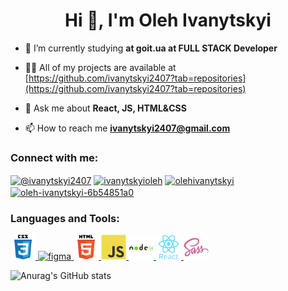 <h1 align="center">Hi 👋, I'm Oleh Ivanytskyi</h1>
<!-- <h3 align="center">A passionate frontend developer from Ukraine</h3> -->

- 🌱 I’m currently studying **at goit.ua at FULL STACK Developer**

- 👨‍💻 All of my projects are available at [https://github.com/ivanytskyi2407?tab=repositories](https://github.com/ivanytskyi2407?tab=repositories)

- 💬 Ask me about **React, JS, HTML&CSS**

- 📫 How to reach me **ivanytskyi2407@gmail.com**

<h3 align="left">Connect with me:</h3>
<p align="left">
<!-- <a href="https://codepen.io/@ivanytskyi2407" target="blank"><img align="center" src="https://raw.githubusercontent.com/rahuldkjain/github-profile-readme-generator/master/src/images/icons/Social/codepen.svg" alt="@ivanytskyi2407" height="30" width="40" /></a> -->
<a href="https://twitter.com/@ivanytskyi2407" target="blank"><img align="center" src="https://raw.githubusercontent.com/rahuldkjain/github-profile-readme-generator/master/src/images/icons/Social/twitter.svg" alt="@ivanytskyi2407" height="30" width="40" /></a>
<a href="https://fb.com/ivanytskyioleh" target="blank"><img align="center" src="https://raw.githubusercontent.com/rahuldkjain/github-profile-readme-generator/master/src/images/icons/Social/facebook.svg" alt="ivanytskyioleh" height="30" width="40" /></a>
<a href="https://instagram.com/olehivanytskyi" target="blank"><img align="center" src="https://raw.githubusercontent.com/rahuldkjain/github-profile-readme-generator/master/src/images/icons/Social/instagram.svg" alt="olehivanytskyi" height="30" width="40" /></a>
<a href="https://linkedin.com/in/oleh-ivanytskyi-6b54851a0" target="blank"><img align="center" src="https://raw.githubusercontent.com/rahuldkjain/github-profile-readme-generator/master/src/images/icons/Social/linked-in-alt.svg" alt="oleh-ivanytskyi-6b54851a0" height="30" width="40" /></a>
</p>

<h3 align="left">Languages and Tools:</h3>
<p align="left"> <a href="https://www.w3schools.com/css/" target="_blank" rel="noreferrer"> <img src="https://raw.githubusercontent.com/devicons/devicon/master/icons/css3/css3-original-wordmark.svg" alt="css3" width="40" height="40"/> </a> <a href="https://www.figma.com/" target="_blank" rel="noreferrer"> <img src="https://www.vectorlogo.zone/logos/figma/figma-icon.svg" alt="figma" width="40" height="40"/> </a> <a href="https://www.w3.org/html/" target="_blank" rel="noreferrer"> <img src="https://raw.githubusercontent.com/devicons/devicon/master/icons/html5/html5-original-wordmark.svg" alt="html5" width="40" height="40"/> </a> <a href="https://developer.mozilla.org/en-US/docs/Web/JavaScript" target="_blank" rel="noreferrer"> <img src="https://raw.githubusercontent.com/devicons/devicon/master/icons/javascript/javascript-original.svg" alt="javascript" width="40" height="40"/> </a> <a href="https://nodejs.org" target="_blank" rel="noreferrer"> <img src="https://raw.githubusercontent.com/devicons/devicon/master/icons/nodejs/nodejs-original-wordmark.svg" alt="nodejs" width="40" height="40"/> </a> <a href="https://reactjs.org/" target="_blank" rel="noreferrer"> <img src="https://raw.githubusercontent.com/devicons/devicon/master/icons/react/react-original-wordmark.svg" alt="react" width="40" height="40"/> </a> <a href="https://sass-lang.com" target="_blank" rel="noreferrer"> <img src="https://raw.githubusercontent.com/devicons/devicon/master/icons/sass/sass-original.svg" alt="sass" width="40" height="40"/> </a> </p>

![Anurag's GitHub stats](https://github-readme-stats.vercel.app/api?username=ivanytskyi2407&theme=default_repocard_icons=true)

